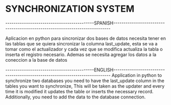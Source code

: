 # SYNCHRONIZATION SYSTEM
-------------------------------------------SPANISH----------------------------------------------------------------------------

Aplicacion en python para sincronizar dos bases de datos necesita tener en las tablas que se quiera sincronizar la columna last_update,
esta se va a tomar como el actualizador y cada vez que se modifica actualiza la tabla o inserta el registro necesario.
Ademas se necesita agregar los datos a la coneccion a la base de datos

-------------------------------------------ENGLISH----------------------------------------------------------------------------
Application in python to synchronize two databases you need to have the last_update column in the tables you want to synchronize,
This will be taken as the updater and every time it is modified it updates the table or inserts the necessary record.
Additionally, you need to add the data to the database connection.
